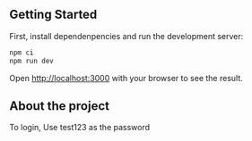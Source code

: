 ## Getting Started

First, install dependenpencies and run the development server:

```bash
npm ci
npm run dev
```

Open [http://localhost:3000](http://localhost:3000) with your browser to see the result.

## About the project
To login,
Use test123 as the password


